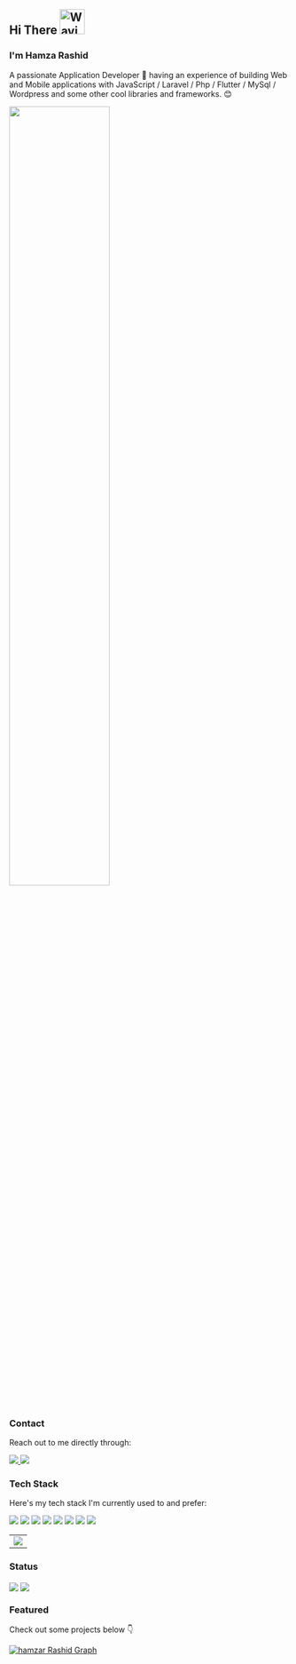 

<h2> Hi There
    <img src="https://github.com/hamzar98980/hamzar98980/blob/master/wave.gif" 
         alt="Waving hand animated gif"
         height="45"
         width="45" />
  </h2><h3> I'm Hamza Rashid
</h3>
<p>A passionate Application Developer 🚀 having an experience of building Web and Mobile applications with JavaScript / Laravel / Php / Flutter / MySql / Wordpress and some other cool libraries and frameworks. 😊</p>
<div>
 <img src="https://github.com/hamzar98980/hamzar98980/blob/master/coding.gif" width="60%"  loop=infinite></div>


### Contact

Reach out to me directly through:

<a href="mailto:hamzar98980@gmail.com" target="_blank">
    <img src="https://img.shields.io/badge/Gmail-D14836?style=for-the-badge&logo=gmail&logoColor=white" />
</a>
<a href="https://www.linkedin.com/in/hamza-rashid-0035891a2" target="_blank">
    <img src="https://img.shields.io/badge/LinkedIn-0077B5?style=for-the-badge&logo=linkedin&logoColor=white" />
</a>
<!---<a href="https://twitter.com/Shahzeb91571847" target="_blank">
    <img src="https://img.shields.io/badge/twitter-0077B5?style=for-the-badge&logo=twitter&logoColor=white" />
</a> --->


### Tech Stack

Here's my tech stack I'm currently used to and prefer:

<div>

  <img src="https://img.shields.io/badge/HTML5-E34F26?style=for-the-badge&logo=html5&logoColor=white" />
  <img src="https://img.shields.io/badge/CSS3-1572B6?style=for-the-badge&logo=css3&logoColor=white" />
  <img src="https://img.shields.io/badge/Bootstrap-563D7C?style=for-the-badge&logo=bootstrap&logoColor=white" />
  <img src="https://img.shields.io/badge/PHP-777BB4?style=for-the-badge&logo=php&logoColor=white" />
  <img src="https://img.shields.io/badge/MySQL-00000F?style=for-the-badge&logo=mysql&logoColor=white" />
  <img src="https://img.shields.io/badge/Dart-0175C2?style=for-the-badge&logo=dart&logoColor=white" />
  <img src="https://img.shields.io/badge/Flutter-02569B?style=for-the-badge&logo=flutter&logoColor=white" />
  <img src="https://img.shields.io/badge/laravel-E34F26?style=for-the-badge&logo=laravel&logoColor=white" />

<div>
 

 
    
 <table >
     <tr border="0">
        <td>
        <a href="https://stackoverflow.com/users/19966717/hamza-r123"><img src="https://github-readme-stackoverflow.vercel.app/?userID=19966717&theme=dark" /></a>
        </td> 
       <!--- <td>
        <img align="center" src="https://github-readme-stats.vercel.app/api/top-langs/?username=hamzar98980&layout=compact&theme=nord" /> 
        </td> -->  
</tr>
</table>


### Status

<img align="center" src="https://github-readme-stats.vercel.app/api?username=hamzar98980&theme=dark&count_private=true&show_icons=true" />
<img align="center" src="https://github-readme-stats.vercel.app/api/top-langs/?username=hamzar98980&layout=compact&theme=dark&langs_count=50" />





### Featured
 
Check out some projects below 👇

<!-- https://user-images.githubusercontent.com/50788207/149652478-ea4d695f-746f-4b0e-993b-6def00faf059.mp4 -->


<a href="https://github.com/hamzar98980"><img alt="hamzar Rashid Graph" src="https://activity-graph.herokuapp.com/graph?username=hamzar98980&bg_color=0D1117&color=5BCDEC&line=5BCDEC&point=FFFFFF&hide_border=true" /></a>
<!--
**hamzar98980/hamzar98980** is a ✨ _special_ ✨ repository because its `README.md` (this file) appears on your GitHub profile.

Here are some ideas to get you started:

- 🔭 I’m currently working on ...
- 🌱 I’m currently learning ...
- 👯 I’m looking to collaborate on ...
- 🤔 I’m looking for help with ...
- 💬 Ask me about ...
- 📫 How to reach me: ...
- 😄 Pronouns: ...
- ⚡ Fun fact: ...
-->

    





